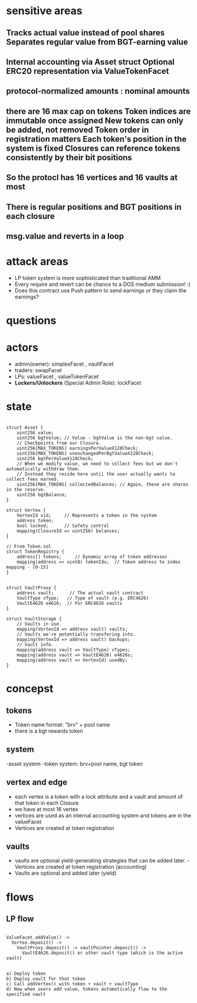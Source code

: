 # sensitive areas 
Tracks actual value instead of pool shares
Separates regular value from BGT-earning value
----------------------------
Internal accounting via Asset struct
Optional ERC20 representation via ValueTokenFacet
---------------------------------
protocol-normalized amounts : nominal amounts
---------------------------------
there are 16 max cap on tokens
Token indices are immutable once assigned
New tokens can only be added, not removed
Token order in registration matters
Each token's position in the system is fixed
Closures can reference tokens consistently by their bit positions
-------------------------------------
So the protocl has 16 vertices and 16 vaults at most
----------------------------------
There is regular positions and BGT positions in each closure
-----------------------------------
msg.value and reverts in a loop
--------------------------------


# attack areas 
- LP token system is more sophisticated than traditional AMM
- Every require and revert can be chance to a DOS medium submission! :)
- Does this contract use Push pattern to send earnings or they claim the earnings?



# questions


# actors 
- admin(owner): simplexFacet , vaultFacet
- traders: swapFacet
- LPs: valueFacet , valueTokenFacet 
- **Lockers/Unlockers** (Special Admin Role): lockFacet
 
# state
```solidity
 
struct Asset {
    uint256 value;
    uint256 bgtValue; // Value - bgtValue is the non-bgt value.
    // Checkpoints from our Closure.
    uint256[MAX_TOKENS] earningsPerValueX128Check;
    uint256[MAX_TOKENS] unexchangedPerBgtValueX128Check;
    uint256 bgtPerValueX128Check;
    // When we modify value, we need to collect fees but we don't automatically withdraw them.
    // Instead they reside here until the user actually wants to collect fees earned.
    uint256[MAX_TOKENS] collectedBalances; // Again, these are shares in the reserve.
    uint256 bgtBalance;
}

struct Vertex {
    VertexId vid;     // Represents a token in the system
    address token;    
    bool locked;      // Safety control
    mapping(ClosureId => uint256) balances;
}

// From Token.sol
struct TokenRegistry {
    address[] tokens;     // Dynamic array of token addresses
    mapping(address => uint8) tokenIdx;  // Token address to index mapping - [0-15]
}


struct VaultProxy {
    address vault;      // The actual vault contract
    VaultType vType;   // Type of vault (e.g. ERC4626)
    VaultE4626 e4626;  // For ERC4626 vaults 
}

struct VaultStorage {
    // Vaults in use.
    mapping(VertexId => address vault) vaults;
    // Vaults we're potentially transfering into.
    mapping(VertexId => address vault) backups;
    // Vault info.
    mapping(address vault => VaultType) vTypes;
    mapping(address vault => VaultE4626) e4626s;
    mapping(address vault => VertexId) usedBy;
}

```

# concepst
## tokens
- Token name format: "brv" + pool name
- there is a bgt rewards token
## system
-asset system
-token system: brv+pool name, bgt token
## vertex and edge
- each vertex is a token with a lock attribute and a vault and amount of that token in each Closure
- we have at most 16 vertex
- vertices are used as an internal accounting system and tokens are in the valueFacet
- Vertices are created at token registration
## vaults
- vaults are optional yield-generating strategies that can be added later.
-Vertices are created at token registration (accounting)
- Vaults are optional and added later (yield)


# flows 
## LP flow

```

ValueFacet.addValue() ->
  Vertex.deposit() -> 
    VaultProxy.deposit() -> vaultPointer.deposit() -> 
      VaultE4626.deposit() or other vault type (which is the active vault)


a) Deploy token
b) Deploy vault for that token 
c) Call addVertex() with token + vault + vaultType
d) Now when users add value, tokens automatically flow to the specified vault

```
